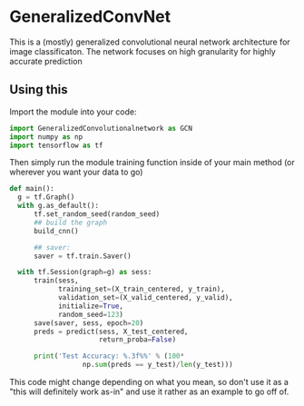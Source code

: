 # GeneralizedConvNet
This is a (mostly) generalized convolutional neural network architecture for image classificaton. The network focuses on high granularity for
highly accurate prediction

## Using this
Import the module into your code:
```python
import GeneralizedConvolutionalnetwork as GCN
import numpy as np
import tensorflow as tf
```

Then simply run the module training function inside of your main method (or wherever you want your data to go)
```python
def main():
  g = tf.Graph()
  with g.as_default():
      tf.set_random_seed(random_seed)
      ## build the graph
      build_cnn()

      ## saver:
      saver = tf.train.Saver()

  with tf.Session(graph=g) as sess:
      train(sess,
            training_set=(X_train_centered, y_train),
            validation_set=(X_valid_centered, y_valid),
            initialize=True,
            random_seed=123)
      save(saver, sess, epoch=20)
      preds = predict(sess, X_test_centered,
                      return_proba=False)

      print('Test Accuracy: %.3f%%' % (100*
                  np.sum(preds == y_test)/len(y_test)))
```

This code might change depending on what you mean, so don't use it as a "this will definitely work as-in" and use it rather as an example to go off of.
